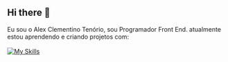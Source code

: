 ## Hi there :pencil:

Eu sou o Alex Clementino Tenório, sou Programador Front End. atualmente estou aprendendo e criando projetos com:
<br>
<br>
[![My Skills](https://skillicons.dev/icons?i=html,css,js)](https://skillicons.dev)

